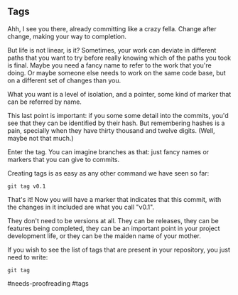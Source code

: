## Tags

Ahh, I see you there, already committing like a crazy fella. Change after change, making your way to completion.

But life is not linear, is it? Sometimes, your work can deviate in different paths that you want to try before really knowing which of the paths you took is final. Maybe you need a fancy name to refer to the work that you're doing. Or maybe someone else needs to work on the same code base, but on a different set of changes than you.

What you want is a level of isolation, and a pointer, some kind of marker that can be referred by name.

This last point is important: if you some some detail into the commits, you'd see that they can be identified by their hash. But remembering hashes is a pain, specially when they have thirty thousand and twelve digits. (Well, maybe not that much.)

Enter the tag. You can imagine branches as that: just fancy names or markers that you can give to commits.

Creating tags is as easy as any other command we have seen so far:

```console
git tag v0.1
```

That's it! Now you will have a marker that indicates that this commit, with the changes in it included are what you call "v0.1".

They don't need to be versions at all. They can be releases, they can be features being completed, they can be an important point in your project development life, or they can be the maiden name of your mother.

If you wish to see the list of tags that are present in your repository, you just need to write:

```console
git tag
```

#needs-proofreading #tags